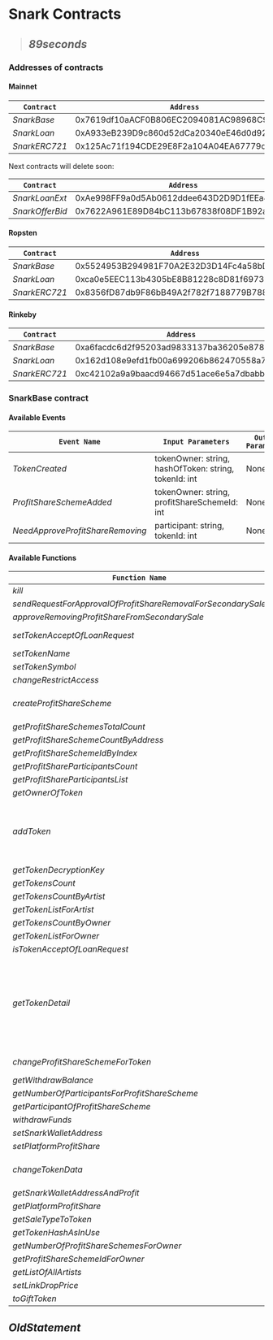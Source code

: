 # Snark Contracts

> ## *89seconds*

### Addresses of contracts

#### **Mainnet**

`Contract` | `Address`
--- | ---
*SnarkBase* | 0x7619df10aACF0B806EC2094081AC98968C9E71E9
*SnarkLoan* | 0xA933eB239D9c860d52dCa20340eE46d0d925844D
*SnarkERC721* | 0x125Ac71f194CDE29E8F2a104A04EA67779c91751

Next contracts will delete soon:

`Contract` | `Address`
--- | ---
*SnarkLoanExt* | 0xAe998FF9a0d5Ab0612ddee643D2D9D1fEEa4dEaa
*SnarkOfferBid* | 0x7622A961E89D84bC113b67838f08DF1B92a60f92

#### **Ropsten**

`Contract` | `Address`
--- | ---
*SnarkBase* | 0x5524953B294981F70A2E32D3D14Fc4a58bD038A8
*SnarkLoan* | 0xca0e5EEC113b4305bE8B81228c8D81f69735d9A5
*SnarkERC721* | 0x8356fD87db9F86bB49A2f782f7188779B788695f

#### **Rinkeby**

`Contract` | `Address`
--- | ---
*SnarkBase* | 0xa6facdc6d2f95203ad9833137ba36205e87843f9
*SnarkLoan* | 0x162d108e9efd1fb00a699206b862470558a75794
*SnarkERC721* | 0xc42102a9a9baacd94667d51ace6e5a7dbabb884d

### **SnarkBase contract**

#### Available Events

`Event Name` | `Input Parameters` | `Output Parameters`
--- | --- | ---
*TokenCreated* | tokenOwner: string, hashOfToken: string, tokenId: int | None
*ProfitShareSchemeAdded* | tokenOwner: string, profitShareSchemeId: int | None
*NeedApproveProfitShareRemoving* | participant: string, tokenId: int | None

#### Available Functions

`Function Name` | `Input Parameters` | `Output Parameters`
--- | --- | ---
*kill* | none | None
*sendRequestForApprovalOfProfitShareRemovalForSecondarySale* | tokenId: int | None
*approveRemovingProfitShareFromSecondarySale* | tokenId: int | None
*setTokenAcceptOfLoanRequest* | tokenId: int, isAcceptForSnark: bool | None
*setTokenName* | tokenName: string | None
*setTokenSymbol* | tokenSymbol: string | None
*changeRestrictAccess* | isRestrict: bool | None
*createProfitShareScheme* | artistAddress: address, participants: address[], percentAmount: int[] | profitId: int
*getProfitShareSchemesTotalCount* | None | count: int
*getProfitShareSchemeCountByAddress* | schemeOwner: address | count: int
*getProfitShareSchemeIdByIndex* | schemeOwner: address, index: int | schemeId: int
*getProfitShareParticipantsCount* | schemeOwner: address | count: int
*getProfitShareParticipantsList* | schemeOwner: address | participants: string[]
*getOwnerOfToken* | tokenId: int | owner: address
*addToken* | artistAddress: address, hashOfToken: string, tokenUrl: string, decorationUrl: string, decriptionKey: string, limitedEditionProfitSFSSProfitSSID: int[], isAcceptOfLoanRequest: int | None
*getTokenDecryptionKey* | tokenId: int | description: string
*getTokensCount* | None | count: int
*getTokensCountByArtist* | artist: address | count: int
*getTokenListForArtist* | artist: address | tokens: int[]
*getTokensCountByOwner* | tokenOwner: address | count: int
*getTokenListForOwner* | tokenOwner: address | tokens: int[]
*isTokenAcceptOfLoanRequest* | tokenId: int | isAccept: bool
*getTokenDetail* | tokenId: int | currentOwner: address, artist: address, hashOfToken: string, limitedEdition: int, editionNumber: int, lastPrice: int, profitShareSchemeId: int, profitShareFromSecondarySale: int, tokenUrl: string, decorationUrl: string, isAcceptOfLoanRequest: bool
*changeProfitShareSchemeForToken* | tokenId: int, newProfitShareSchemeId: int | None
*getWithdrawBalance* | tokenOwner: address | balance: int
*getNumberOfParticipantsForProfitShareScheme* | schemeId: int | number: int
*getParticipantOfProfitShareScheme* | schemeId: int, index: int | participant: address, profit: int
*withdrawFunds* | None | None
*setSnarkWalletAddress* | snarkWalletAddr: address | None
*setPlatformProfitShare* | profit: int | None
*changeTokenData* | tokenId: int, hashOfToken: string, tokenUrl: string, decorationUrl: string, descriptionKey: string | None
*getSnarkWalletAddressAndProfit* | None | wallet: address, profit: int
*getPlatformProfitShare* | None | profit: int
*getSaleTypeToToken* | tokenId: int | saleType: int
*getTokenHashAsInUse* | tokenHash: string | isUse: bool
*getNumberOfProfitShareSchemesForOwner* | schemeOwner: address | number: int
*getProfitShareSchemeIdForOwner* | schemeOwner: address, index: int | schemeId: int
*getListOfAllArtists* | None | artists: address[]
*setLinkDropPrice* | tokenId: int, price: int | None
*toGiftToken* | tokenId: int, to: address | None

## *OldStatement*

